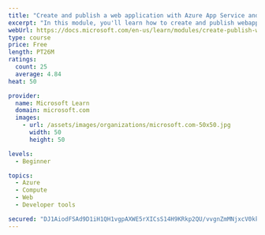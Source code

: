 ```yaml
---
title: "Create and publish a web application with Azure App Service and Visual Studio Code"
excerpt: "In this module, you'll learn how to create and publish webapps to Azure App Service from Visual Studio Code."
webUrl: https://docs.microsoft.com/en-us/learn/modules/create-publish-webapp-app-service-vs-code/
type: course
price: Free
length: PT26M
ratings:
  count: 25
  average: 4.84
heat: 50

provider:
  name: Microsoft Learn
  domain: microsoft.com
  images:
    - url: /assets/images/organizations/microsoft.com-50x50.jpg
      width: 50
      height: 50

levels:
  - Beginner

topics:
  - Azure
  - Compute
  - Web
  - Developer tools

secured: "DJ1AiodFSAd9D1iH1QH1vgpAXWE5rXICsS14H9KRkp2QU/vvgnZmMNjxcV0kk1TndsIufBNj7uehSHufH3R2+xvZ8C35XQi0PNWqQdOFXE3w6IigRyY56EuHQci4Qi9d8qEFMh/Ta7gbBibxnEUGtoJM+xHDCJ07ASETvPvkkXCnv2+uPoOMxfkyo71fo5X2yAHrTGmFiYEbADBnrMWQCLALRU4evDLXYI8wgg0mlL9hyB7m7JUIAIocm0hMTX65i4A9sc2WXSxrryJqA2Mwv5LSWlVX49dOAdaNBLWOOPBLiLzmkV7Qr476GiFbGp2QD2sFpnyvIpTjNDBuB4DYl3T/SpSR3tfVpVUIX75GFKoFfO4lrvZDl46Sibo9JOgJNri3vatBLpVsJMmhjK/aDuDdSrC1zQJd5ZzTOZdrFf0=;pb52k/x6qeNg1ryTI2p3BA=="
---
```


